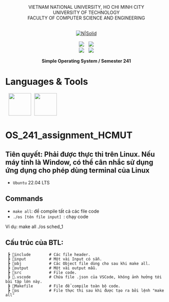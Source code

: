 <div align="center">
VIETNAM NATIONAL UNIVERSITY, HO CHI MINH CITY
<br />
UNIVERSITY OF TECHNOLOGY
<br />
FACULTY OF COMPUTER SCIENCE AND ENGINEERING
<br />
<br />

[![N|Solid](https://upload.wikimedia.org/wikipedia/commons/thumb/d/de/HCMUT_official_logo.png/238px-HCMUT_official_logo.png)](https://www.hcmut.edu.vn/vi)
<br />
<br />
<img src="https://img.shields.io/github/stars/minhlight1306/OS_241_assignment_HCMUT?color=white&logo=github">&emsp;<img src="https://img.shields.io/github/last-commit/minhlight1306/OS_241_assignment_HCMUT?color=blue">
<br />
<img src="https://img.shields.io/github/languages/top/minhlight1306/OS_241_assignment_HCMUT?color=yellow&logo=c&logoColor=yellow">&emsp;<img src="https://img.shields.io/github/repo-size/minhlight1306/OS_241_assignment_HCMUT?color=orange&label=size&logo=git&logoColor=orange">
<br />

**Simple Operating System / Semester 241**
<br/>

</div>

# Languages & Tools

<img src="https://img.icons8.com/color/96/000000/c-programming.png" align="center" style="margin-left:10px;margin-bottom:5px;" width=70px/><img src="https://img.icons8.com/color/96/000000/linux--v1.png" align="center" style="margin-left:10px;margin-bottom:5px;" width=70px/>

# OS_241_assignment_HCMUT

## Tiên quyết: Phải được thực thi trên Linux. Nếu máy tính là Window, có thể cân nhắc sử dụng ứng dụng cho phép dùng terminal của Linux
- `Ubuntu` 22.04 LTS
  
## Commands
- `make all`: để compile tất cả các file code
- `./os [tên file input] `: chạy code  

Ví dụ:
make all
./os sched_1


## Cấu trúc của BTL:
```
 ┣ 📂include        # Các file header.
 ┣ 📂input          # Một vài Input có sẵn.
 ┣ 📂obj            # Các Object file dùng cho sau khi make all.
 ┣ 📂output         # Một vài output mẫu.
 ┣ 📂src            # File code.
 ┣ 📂.vscode        # Chứa file .json của VSCode, không ảnh hưởng tới bài tập lớn này.
 ┣ 📜Makefile       # File để compile toàn bộ code.
 ┣ 📜os             # File thực thi sau khi được tạo ra bởi lệnh "make all"
```

